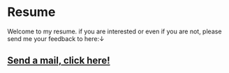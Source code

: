 # Resume
Welcome to my resume. if you are interested or even if you are not, please send me your feedback to here:↓

## [Send a mail, click here!](mailto:alejandrabotacura@outlook.com.ar?subject=Resume%20Feedback)
